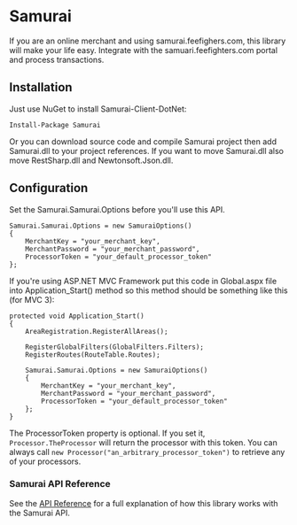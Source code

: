 Samurai
=======

If you are an online merchant and using samurai.feefighers.com, this library will
make your life easy. Integrate with the samuari.feefighters.com portal and 
process transactions.

Installation
------------

Just use NuGet to install Samurai-Client-DotNet:

	Install-Package Samurai

Or you can download source code and compile Samurai project then add Samurai.dll to your project references.
If you want to move Samurai.dll also move RestSharp.dll and Newtonsoft.Json.dll.

Configuration
-------------

Set the Samurai.Samurai.Options before you'll use this API.

	Samurai.Samurai.Options = new SamuraiOptions()
	{
		MerchantKey = "your_merchant_key",
		MerchantPassword = "your_merchant_password",
		ProcessorToken = "your_default_processor_token"
	};

If you're using ASP.NET MVC Framework put this code in Global.aspx file into 
Application_Start() method so this method should be something like this (for MVC 3):

	protected void Application_Start()
	{
		AreaRegistration.RegisterAllAreas();

		RegisterGlobalFilters(GlobalFilters.Filters);
		RegisterRoutes(RouteTable.Routes);

		Samurai.Samurai.Options = new SamuraiOptions()
		{
			MerchantKey = "your_merchant_key",
			MerchantPassword = "your_merchant_password",
			ProcessorToken = "your_default_processor_token"
		};
	}

The ProcessorToken property is optional. If you set it,
`Processor.TheProcessor` will return the processor with this token. You
can always call `new Processor("an_arbitrary_processor_token")` to
retrieve any of your processors.

### Samurai API Reference

See the [API Reference](https://samurai.feefighters.com/developers/api-reference/dotnet) for a full explanation of how this library works with the Samurai API.
    
